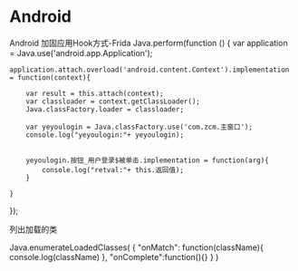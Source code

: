 # Android
Android 加固应用Hook方式-Frida
Java.perform(function () {
    var application = Java.use('android.app.Application');

    application.attach.overload('android.content.Context').implementation = function(context){

        var result = this.attach(context);
        var classloader = context.getClassLoader();
        Java.classFactory.loader = classloader;

        var yeyoulogin = Java.classFactory.use('com.zcm.主窗口');
        console.log("yeyoulogin:"+ yeyoulogin);


        yeyoulogin.按钮_用户登录$被单击.implementation = function(arg){
            console.log("retval:"+ this.返回值);
        }

    }
});

列出加载的类

Java.enumerateLoadedClasses(
  {
  "onMatch": function(className){ 
        console.log(className) 
    },
  "onComplete":function(){}
  }
)


